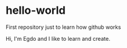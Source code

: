 # hello-world
First repository just to learn how github works

Hi, I'm Egdo and I like to learn and create.
